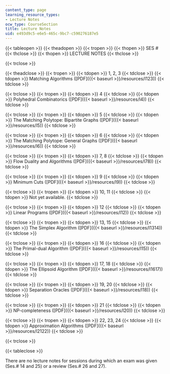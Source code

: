```yaml
---
content_type: page
learning_resource_types:
- Lecture Notes
ocw_type: CourseSection
title: Lecture Notes
uid: e493d9c5-e6e5-465c-9bc7-c590276187e5
---
```


{{< tableopen >}}
{{< theadopen >}}
{{< tropen >}}
{{< thopen >}}
SES #
{{< thclose >}}
{{< thopen >}}
LECTURE NOTES
{{< thclose >}}

{{< trclose >}}

{{< theadclose >}}
{{< tropen >}}
{{< tdopen >}}
1, 2, 3
{{< tdclose >}}
{{< tdopen >}}
Matching Algorithms ([PDF]({{< baseurl >}}/resources/l123))
{{< tdclose >}}

{{< trclose >}}
{{< tropen >}}
{{< tdopen >}}
4
{{< tdclose >}}
{{< tdopen >}}
Polyhedral Combinatorics ([PDF]({{< baseurl >}}/resources/l4))
{{< tdclose >}}

{{< trclose >}}
{{< tropen >}}
{{< tdopen >}}
5
{{< tdclose >}}
{{< tdopen >}}
The Matching Polytope: Bipartite Graphs ([PDF]({{< baseurl >}}/resources/l5))
{{< tdclose >}}

{{< trclose >}}
{{< tropen >}}
{{< tdopen >}}
6
{{< tdclose >}}
{{< tdopen >}}
The Matching Polytope: General Graphs ([PDF]({{< baseurl >}}/resources/l6))
{{< tdclose >}}

{{< trclose >}}
{{< tropen >}}
{{< tdopen >}}
7, 8
{{< tdclose >}}
{{< tdopen >}}
Flow Duality and Algorithms ([PDF]({{< baseurl >}}/resources/l78))
{{< tdclose >}}

{{< trclose >}}
{{< tropen >}}
{{< tdopen >}}
9
{{< tdclose >}}
{{< tdopen >}}
Minimum Cuts ([PDF]({{< baseurl >}}/resources/l9))
{{< tdclose >}}

{{< trclose >}}
{{< tropen >}}
{{< tdopen >}}
10, 11
{{< tdclose >}}
{{< tdopen >}}
Not yet available.
{{< tdclose >}}

{{< trclose >}}
{{< tropen >}}
{{< tdopen >}}
12
{{< tdclose >}}
{{< tdopen >}}
Linear Programs ([PDF]({{< baseurl >}}/resources/l12))
{{< tdclose >}}

{{< trclose >}}
{{< tropen >}}
{{< tdopen >}}
13, 15
{{< tdclose >}}
{{< tdopen >}}
The Simplex Algorithm ([PDF]({{< baseurl >}}/resources/l1314))
{{< tdclose >}}

{{< trclose >}}
{{< tropen >}}
{{< tdopen >}}
16
{{< tdclose >}}
{{< tdopen >}}
The Primal-dual Algorithm ([PDF]({{< baseurl >}}/resources/l15))
{{< tdclose >}}

{{< trclose >}}
{{< tropen >}}
{{< tdopen >}}
17, 18
{{< tdclose >}}
{{< tdopen >}}
The Ellipsoid Algorithm ([PDF]({{< baseurl >}}/resources/l1617))
{{< tdclose >}}

{{< trclose >}}
{{< tropen >}}
{{< tdopen >}}
19, 20
{{< tdclose >}}
{{< tdopen >}}
Separation Oracles ([PDF]({{< baseurl >}}/resources/l18))
{{< tdclose >}}

{{< trclose >}}
{{< tropen >}}
{{< tdopen >}}
21
{{< tdclose >}}
{{< tdopen >}}
NP-completeness ([PDF]({{< baseurl >}}/resources/l20))
{{< tdclose >}}

{{< trclose >}}
{{< tropen >}}
{{< tdopen >}}
22, 23, 24
{{< tdclose >}}
{{< tdopen >}}
Approximation Algorithms ([PDF]({{< baseurl >}}/resources/l2122))
{{< tdclose >}}

{{< trclose >}}

{{< tableclose >}}

There are no lecture notes for sessions during which an exam was given (Ses.# 14 and 25) or a review (Ses.# 26 and 27).